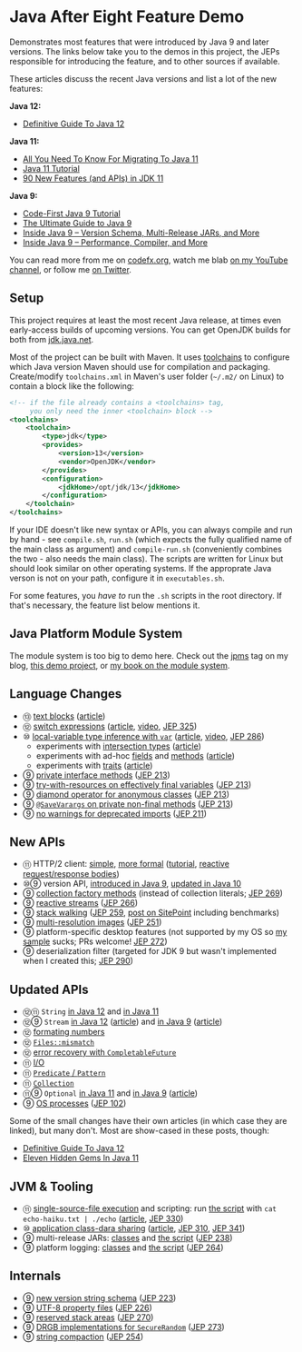 # Java After Eight Feature Demo

Demonstrates most features that were introduced by Java 9 and later versions.
The links below take you to the demos in this project, the JEPs responsible for introducing the feature, and to other sources if available.

These articles discuss the recent Java versions and list a lot of the new features:

**Java 12:**

* [Definitive Guide To Java 12](https://blog.codefx.org/java/java-12-guide/)

**Java 11:**

* [All You Need To Know For Migrating To Java 11](https://blog.codefx.org/java/java-11-migration-guide/)
* [Java 11 Tutorial](https://winterbe.com/posts/2018/09/24/java-11-tutorial/)
* [90 New Features (and APIs) in JDK 11](https://www.azul.com/90-new-features-and-apis-in-jdk-11/)

**Java 9:**

* [Code-First Java 9 Tutorial](https://blog.codefx.org/java/java-9-tutorial/)
* [The Ultimate Guide to Java 9](https://www.sitepoint.com/ultimate-guide-to-java-9/)
* [Inside Java 9 – Version Schema, Multi-Release JARs, and More](https://www.sitepoint.com/inside-java-9-part-i/)
* [Inside Java 9 – Performance, Compiler, and More](https://www.sitepoint.com/inside-java-9-part-ii/)

You can read more from me on [codefx.org](http://codefx.org), watch me blab [on my YouTube channel](https://youtube.com/c/codefx), or follow me [on Twitter](https://twitter.com/nipafx).

## Setup

This project requires at least the most recent Java release, at times even early-access builds of upcoming versions.
You can get OpenJDK builds for both from [jdk.java.net](http://jdk.java.net).

Most of the project can be built with Maven.
It uses [toolchains](https://maven.apache.org/guides/mini/guide-using-toolchains.html) to configure which Java version Maven should use for compilation and packaging.
Create/modify `toolchains.xml` in Maven's user folder (`~/.m2/` on Linux) to contain a block like the following:

```xml
<!-- if the file already contains a <toolchains> tag,
     you only need the inner <toolchain> block -->
<toolchains>
	<toolchain>
		<type>jdk</type>
		<provides>
			<version>13</version>
			<vendor>OpenJDK</vendor>
		</provides>
		<configuration>
			<jdkHome>/opt/jdk/13</jdkHome>
		</configuration>
	</toolchain>
</toolchains>
```

If your IDE doesn't like new syntax or APIs, you can always compile and run by hand - see `compile.sh`, `run.sh` (which expects the fully qualified name of the main class as argument) and `compile-run.sh` (conveniently combines the two - also needs the main class).
The scripts are written for Linux but should look similar on other operating systems.
If the approprate Java verson is not on your path, configure it in `executables.sh`.

For some features, you _have to_ run the `.sh` scripts in the root directory.
If that's necessary, the feature list below mentions it.

## Java Platform Module System

The module system is too big to demo here.
Check out the [jpms](http://blog.codefx.org/tag/jpms/) tag on my blog, [this demo project](https://github.com/CodeFX-org/demo-jpms-monitor), or [my book on the module system](https://www.manning.com/books/the-java-module-system?a_aid=nipa&a_bid=869915cb).

## Language Changes

* ⑬ [text blocks](src/main/java/org/codefx/demo/java13/lang/text_blocks/TextBlocks.java) ([article](https://blog.codefx.org/java/text-blocks))
* ⑫ [switch expressions](src/main/java/org/codefx/demo/java12/lang/switch_/Switch.java) ([article](https://blog.codefx.org/java/switch-expressions/), [video](https://www.youtube.com/watch?v=1znHEf3oSNI), [JEP 325](https://openjdk.java.net/jeps/325))
* ⑩ [local-variable type inference with `var`](src/main/java/org/codefx/demo/java10/lang/var/VariableTypeInference.java) ([article](http://blog.codefx.org/java/java-10-var-type-inference/), [video](https://www.youtube.com/watch?v=Le1DbpRZdRQ), [JEP 286](http://openjdk.java.net/jeps/286))
	* experiments with [intersection types](src/main/java/org/codefx/demo/java10/lang/var/IntersectionTypes.java) ([article](http://blog.codefx.org/java/intersection-types-var))
	* experiments with ad-hoc [fields](src/main/java/org/codefx/demo/java10/lang/var/AdHocFields.java) and [methods](src/main/java/org/codefx/demo/java10/lang/var/AdHocMethods.java) ([article](http://blog.codefx.org/java/tricks-var-anonymous-classes/))
	* experiments with [traits](src/main/java/org/codefx/demo/java10/lang/var/Traits.java) ([article](http://blog.codefx.org/java/traits-var))
* ⑨ [private interface methods](src/main/java/org/codefx/demo/java9/lang/private_interface_methods/PrivateInterfaceMethods.java) ([JEP 213](http://openjdk.java.net/jeps/213))
* ⑨ [try-with-resources on effectively final variables](src/main/java/org/codefx/demo/java9/lang/try_with_resources/TryWithResources.java) ([JEP 213](http://openjdk.java.net/jeps/213))
* ⑨ [diamond operator for anonymous classes](src/main/java/org/codefx/demo/java9/lang/diamond_operator/DiamondOperator.java) ([JEP 213](http://openjdk.java.net/jeps/213))
* ⑨ [`@SaveVarargs` on private non-final methods](src/main/java/org/codefx/demo/java9/lang/safe_varargs/SafeVarargs.java) ([JEP 213](http://openjdk.java.net/jeps/213))
* ⑨ [no warnings for deprecated imports](src/main/java/org/codefx/demo/java9/lang/deprecated_imports/DeprecatedImports.java) ([JEP 211](http://openjdk.java.net/jeps/211))

## New APIs

* ⑪ HTTP/2 client: [simple](src/main/java/org/codefx/demo/java11/api/http2/Http2Api.java), [more formal](src/main/java/org/codefx/demo/java11/api/http2/formalized) ([tutorial](https://blog.codefx.org/java/http-2-api-tutorial/), [reactive request/response bodies](https://blog.codefx.org/java/reactive-http-2-requests-responses/))
* ⑩⑨ version API, [introduced in Java 9](src/main/java/org/codefx/demo/java9/api/version/VersionApi.java),
  [updated in Java 10](src/main/java/org/codefx/demo/java10/api/version/VersionApi.java)
* ⑨ [collection factory methods](src/main/java/org/codefx/demo/java9/api/collection_factory_methods) (instead of collection literals; [JEP 269](http://openjdk.java.net/jeps/269))
* ⑨ [reactive streams](src/main/java/org/codefx/demo/java9/api/reactive_streams) ([JEP 266](http://openjdk.java.net/jeps/266))
* ⑨ [stack walking](src/main/java/org/codefx/demo/java9/api/stack_walking/StackWalking.java) ([JEP 259](http://openjdk.java.net/jeps/259), [post on SitePoint](https://www.sitepoint.com/deep-dive-into-java-9s-stack-walking-api/) including benchmarks)
* ⑨ [multi-resolution images](src/main/java/org/codefx/demo/java9/api/multi_resolution_images/Images.java) ([JEP 251](http://openjdk.java.net/jeps/251))
* ⑨ platform-specific desktop features (not supported by my OS so [my sample](src/main/java/org/codefx/demo/java9/api/desktop/DesktopFeatures.java) sucks; PRs welcome! [JEP 272](http://openjdk.java.net/jeps/272))
* ⑨ deserialization filter (targeted for JDK 9 but wasn't implemented when I created this; [JEP 290](http://openjdk.java.net/jeps/290))

## Updated APIs

* ⑫⑪ `String` [in Java 12](src/main/java/org/codefx/demo/java12/api/string)
  and [in Java 11](src/main/java/org/codefx/demo/java11/api/string)
* ⑫⑨ `Stream` [in Java 12](src/main/java/org/codefx/demo/java12/api/stream/TeeingCollector.java) ([article](https://blog.codefx.org/java/teeing-collector/))
  and [in Java 9](src/main/java/org/codefx/demo/java9/api/stream) ([article](http://blog.codefx.org/java/dev/java-9-stream/))
* ⑫ [formating numbers](src/main/java/org/codefx/demo/java12/api/format/CompactFormat.java)
* ⑫ [`Files::mismatch`](src/main/java/org/codefx/demo/java12/api/files/FilesMismatch.java)
* ⑫ [error recovery with `CompletableFuture`](src/main/java/org/codefx/demo/java12/api/future/Recovery.java)
* ⑪ [I/O](src/main/java/org/codefx/demo/java11/api/io)
* ⑪ [`Predicate` / `Pattern`](src/main/java/org/codefx/demo/java11/api/predicate)
* ⑪ [`Collection`](src/main/java/org/codefx/demo/java11/api/collection/ToArray.java)
* ⑪⑨ `Optional` [in Java 11](src/main/java/org/codefx/demo/java11/api/optional/IsEmpty.java)
  and [in Java 9](src/main/java/org/codefx/demo/java9/api/optional/Or.java) ([article](http://blog.codefx.org/java/dev/java-9-optional/))
* ⑨ [OS processes](src/main/java/org/codefx/demo/java9/api/processes/PipeProcessesAndAwaitCompletion.java) ([JEP 102](http://openjdk.java.net/jeps/102))

Some of the small changes have their own articles (in which case they are linked), but many don't.
Most are show-cased in these posts, though:

* [Definitive Guide To Java 12](https://blog.codefx.org/java/java-12-guide/)
* [Eleven Hidden Gems In Java 11](https://blog.codefx.org/java/java-11-gems/)

## JVM & Tooling

* ⑪ [single-source-file execution](src/main/java/org/codefx/demo/java11/jvm/script) and scripting: run [the script](echo) with `cat echo-haiku.txt | ./echo` ([article](http://blog.codefx.org/java/scripting-java-shebang/), [JEP 330](https://openjdk.java.net/jeps/330))
* ⑩ [application class-dara sharing](app-cds.sh) ([article](http://blog.codefx.org/java/application-class-data-sharing/), [JEP 310](http://openjdk.java.net/jeps/310), [JEP 341](http://openjdk.java.net/jeps/341))
* ⑨ multi-release JARs: [classes](src/main/java/org/codefx/demo/java9/internal/multi_release) and [the script](multi-release.sh) ([JEP 238](http://openjdk.java.net/jeps/238))
* ⑨ platform logging: [classes](src/platform_logging/java/org/codefx/demo/java9/api/platform_logging) and [the script](platform-logging.sh) ([JEP 264](http://openjdk.java.net/jeps/264))

## Internals

* ⑨ [new version string schema](src/main/java/org/codefx/demo/java9/internal/version/VersionSchema.java) ([JEP 223](http://openjdk.java.net/jeps/223))
* ⑨ [UTF-8 property files](src/main/java/org/codefx/demo/java9/internal/resources/ResourceFileEncoding.java) ([JEP 226](http://openjdk.java.net/jeps/226))
* ⑨ [reserved stack areas](src/main/java/org/codefx/demo/java9/internal/stack/ReservingStackAreas.java) ([JEP 270](http://openjdk.java.net/jeps/270))
* ⑨ [DRGB implementations for `SecureRandom`](src/main/java/org/codefx/demo/java9/internal/security/Drbg.java) ([JEP 273](http://openjdk.java.net/jeps/273))
* ⑨ [string compaction](src/main/java/org/codefx/demo/java9/internal/string) ([JEP 254](http://openjdk.java.net/jeps/254))
